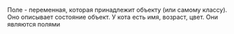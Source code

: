 Поле - переменная, которая принадлежит объекту (или самому классу). Оно описывает состояние объект.
У кота есть имя, возраст, цвет. Они являются полями